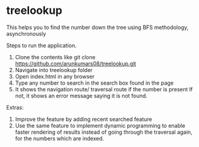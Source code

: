 # treelookup
This helps you to find the number down the tree using BFS methodology, asynchronously


Steps to run the application.

1. Clone the contents like git clone https://github.com/arunkumars08/treelookup.git
2. Navigate into treelookup folder
3. Open index.html in any browser
4. Type any number to search in the search box found in the page
5. It shows the navigation route/ traversal route if the number is present
    If not, it shows an error message saying it is not found.
    
Extras:

1. Improve the feature by adding recent searched feature
2. Use the same feature to implement dynamic programming to enable faster rendering of results instead of going through the traversal again, for the numbers which are indexed.
